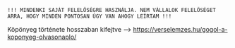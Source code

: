     !!! MINDENKI SAJÁT FELELŐSÉGRE HASZNÁLJA. NEM VÁLLALOK FELELŐSÉGET ARRA, HOGY MINDEN PONTOSAN ÚGY VAN AHOGY LEÍRTAM !!!


Köpönyeg története hosszaban kifejtve --> https://verselemzes.hu/gogol-a-koponyeg-olvasonaplo/
